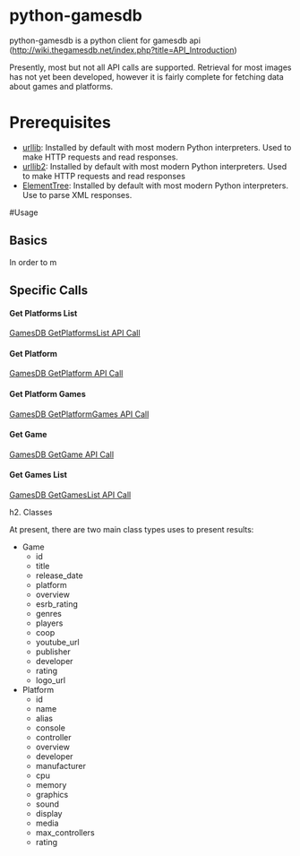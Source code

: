 python-gamesdb
==============

python-gamesdb is a python client for gamesdb api (http://wiki.thegamesdb.net/index.php?title=API_Introduction)

Presently, most but not all API calls are supported.  Retrieval for most images has not yet been developed, however it is
fairly complete for fetching data about games and platforms.

# Prerequisites
* [urllib](http://docs.python.org/2/library/urllib.html): Installed by default with most modern Python interpreters.  Used to make HTTP requests and read responses.
* [urllib2](http://docs.python.org/2/library/urllib2.html): Installed by default with most modern Python interpreters.  Used to make HTTP requests and read responses
* [ElementTree](http://docs.python.org/2/library/xml.etree.elementtree.html): Installed by default with most modern Python interpreters.  Use to parse XML responses.

#Usage

## Basics

In order to m

## Specific Calls

#### Get Platforms List

[GamesDB GetPlatformsList API Call](http://wiki.thegamesdb.net/index.php?title=GetPlatformsList)

#### Get Platform

[GamesDB GetPlatform API Call](http://wiki.thegamesdb.net/index.php?title=GetPlatform)

#### Get Platform Games

[GamesDB GetPlatformGames API Call](http://wiki.thegamesdb.net/index.php?title=GetPlatformGames)

#### Get Game

[GamesDB GetGame API Call](http://wiki.thegamesdb.net/index.php?title=GetGame)

#### Get Games List

[GamesDB GetGamesList API Call](http://wiki.thegamesdb.net/index.php?title=GetGamesList)

h2. Classes

At present, there are two main class types uses to present results:

* Game
  * id
  * title
  * release_date
  * platform
  * overview
  * esrb_rating
  * genres
  * players
  * coop
  * youtube_url
  * publisher
  * developer
  * rating
  * logo_url
* Platform
  * id
  * name
  * alias
  * console
  * controller
  * overview
  * developer
  * manufacturer
  * cpu
  * memory
  * graphics
  * sound
  * display
  * media
  * max_controllers
  * rating
